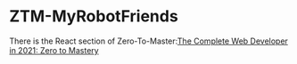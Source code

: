 # ZTM-MyRobotFriends
There is the React section of Zero-To-Master:[The Complete Web Developer in 2021: Zero to Mastery](https://www.udemy.com/share/101WcU3@PmIBt_t88jjMG8EVg6-1kwjQhXimELEcZBblgulc2T0kWkDK1MUG6i_saQTnb0sb1A==/ "title")
